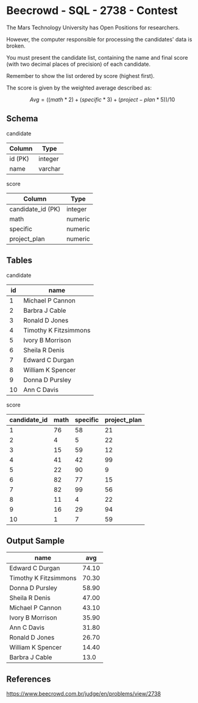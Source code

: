 # Beecrowd - SQL - 2738 - Contest

The Mars Technology University has Open Positions for researchers. 

However, the computer responsible for processing the candidates' data is broken. 

You must present the candidate list, containing the name and final score (with two decimal places of precision) 
of each candidate. 

Remember to show the list ordered by score (highest first).

The score is given by the weighted average described as:

```math
Avg = ((math*2)+(specific*3)+(project-plan*5))/10
```

## Schema

candidate

| Column  | Type     |
|---------|----------|
| id (PK) | integer  |
| name    | varchar  |


score

| Column            | Type    |
|-------------------|---------|
| candidate_id (PK) | integer |
| math              | numeric |
| specific          | numeric |
| project_plan      | numeric |

## Tables

candidate

| id  | name                  |
|-----|-----------------------|
| 1   | Michael P Cannon      |
| 2   | Barbra J Cable        | 
| 3   | Ronald D Jones        | 
| 4   | Timothy K Fitzsimmons | 
| 5   | Ivory B Morrison      | 
| 6   | Sheila R Denis        | 
| 7   | Edward C Durgan       | 
| 8   | William K Spencer     | 
| 9   | Donna D Pursley       | 
| 10  | Ann C Davis           | 


score

| candidate_id | math | specific | project_plan |
|--------------|------|----------|--------------|
| 1            | 76   | 58       | 21           |
| 2            | 4    | 5        | 22           |
| 3            | 15   | 59       | 12           |
| 4            | 41   | 42       | 99           |
| 5            | 22   | 90       | 9            |
| 6            | 82   | 77       | 15           |
| 7            | 82   | 99       | 56           |
| 8            | 11   | 4        | 22           |
| 9            | 16   | 29       | 94           |
| 10           | 1    | 7        | 59           |


## Output Sample

| name                  | avg   |
|-----------------------|-------|
| Edward C Durgan       | 74.10 |
| Timothy K Fitzsimmons | 70.30 |
| Donna D Pursley       | 58.90 |
| Sheila R Denis        | 47.00 |
| Michael P Cannon      | 43.10 |
| Ivory B Morrison      | 35.90 |
| Ann C Davis           | 31.80 |
| Ronald D Jones        | 26.70 |
| William K Spencer     | 14.40 |
| Barbra J Cable        | 13.0  |


## References
https://www.beecrowd.com.br/judge/en/problems/view/2738